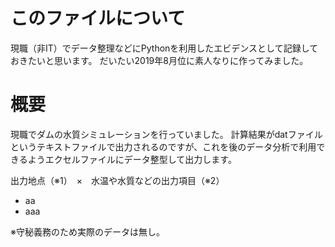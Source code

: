 # このファイルについて
現職（非IT）でデータ整理などにPythonを利用したエビデンスとして記録しておきたいと思います。
だいたい2019年8月位に素人なりに作ってみました。

# 概要
現職でダムの水質シミュレーションを行っていました。
計算結果がdatファイルというテキストファイルで出力されるのですが、これを後のデータ分析で利用できるようエクセルファイルにデータ整型して出力します。

出力地点（※1）　×　水温や水質などの出力項目（※2）
+ aa
+ aaa

※守秘義務のため実際のデータは無し。

